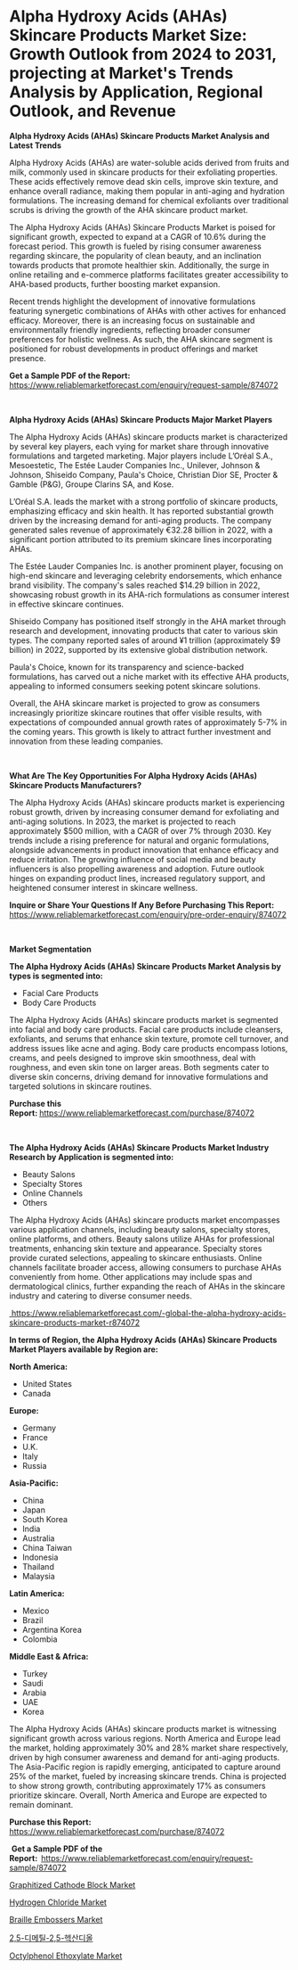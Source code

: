 <p><h1>Alpha Hydroxy Acids (AHAs) Skincare Products Market Size: Growth Outlook from 2024 to 2031, projecting at Market's Trends Analysis by Application, Regional Outlook, and Revenue</h1></p><p><strong>Alpha Hydroxy Acids (AHAs) Skincare Products Market Analysis and Latest Trends</strong></p>
<p><p>Alpha Hydroxy Acids (AHAs) are water-soluble acids derived from fruits and milk, commonly used in skincare products for their exfoliating properties. These acids effectively remove dead skin cells, improve skin texture, and enhance overall radiance, making them popular in anti-aging and hydration formulations. The increasing demand for chemical exfoliants over traditional scrubs is driving the growth of the AHA skincare product market.</p><p>The Alpha Hydroxy Acids (AHAs) Skincare Products Market is poised for significant growth, expected to expand at a CAGR of 10.6% during the forecast period. This growth is fueled by rising consumer awareness regarding skincare, the popularity of clean beauty, and an inclination towards products that promote healthier skin. Additionally, the surge in online retailing and e-commerce platforms facilitates greater accessibility to AHA-based products, further boosting market expansion.</p><p>Recent trends highlight the development of innovative formulations featuring synergetic combinations of AHAs with other actives for enhanced efficacy. Moreover, there is an increasing focus on sustainable and environmentally friendly ingredients, reflecting broader consumer preferences for holistic wellness. As such, the AHA skincare segment is positioned for robust developments in product offerings and market presence.</p></p>
<p><strong>Get a Sample PDF of the Report:&nbsp;</strong> <a href="https://www.reliablemarketforecast.com/enquiry/request-sample/874072">https://www.reliablemarketforecast.com/enquiry/request-sample/874072</a></p>
<p>&nbsp;</p>
<p><strong>Alpha Hydroxy Acids (AHAs) Skincare Products Major Market Players</strong></p>
<p><p>The Alpha Hydroxy Acids (AHAs) skincare products market is characterized by several key players, each vying for market share through innovative formulations and targeted marketing. Major players include L’Oréal S.A., Mesoestetic, The Estée Lauder Companies Inc., Unilever, Johnson & Johnson, Shiseido Company, Paula's Choice, Christian Dior SE, Procter & Gamble (P&G), Groupe Clarins SA, and Kose.</p><p>L’Oréal S.A. leads the market with a strong portfolio of skincare products, emphasizing efficacy and skin health. It has reported substantial growth driven by the increasing demand for anti-aging products. The company generated sales revenue of approximately €32.28 billion in 2022, with a significant portion attributed to its premium skincare lines incorporating AHAs.</p><p>The Estée Lauder Companies Inc. is another prominent player, focusing on high-end skincare and leveraging celebrity endorsements, which enhance brand visibility. The company's sales reached $14.29 billion in 2022, showcasing robust growth in its AHA-rich formulations as consumer interest in effective skincare continues.</p><p>Shiseido Company has positioned itself strongly in the AHA market through research and development, innovating products that cater to various skin types. The company reported sales of around ¥1 trillion (approximately $9 billion) in 2022, supported by its extensive global distribution network.</p><p>Paula's Choice, known for its transparency and science-backed formulations, has carved out a niche market with its effective AHA products, appealing to informed consumers seeking potent skincare solutions.</p><p>Overall, the AHA skincare market is projected to grow as consumers increasingly prioritize skincare routines that offer visible results, with expectations of compounded annual growth rates of approximately 5-7% in the coming years. This growth is likely to attract further investment and innovation from these leading companies.</p></p>
<p>&nbsp;</p>
<p><strong>What Are The Key Opportunities For Alpha Hydroxy Acids (AHAs) Skincare Products Manufacturers?</strong></p>
<p><p>The Alpha Hydroxy Acids (AHAs) skincare products market is experiencing robust growth, driven by increasing consumer demand for exfoliating and anti-aging solutions. In 2023, the market is projected to reach approximately $500 million, with a CAGR of over 7% through 2030. Key trends include a rising preference for natural and organic formulations, alongside advancements in product innovation that enhance efficacy and reduce irritation. The growing influence of social media and beauty influencers is also propelling awareness and adoption. Future outlook hinges on expanding product lines, increased regulatory support, and heightened consumer interest in skincare wellness.</p></p>
<p><strong>Inquire or Share Your Questions If Any Before Purchasing This Report:</strong> <a href="https://www.reliablemarketforecast.com/enquiry/pre-order-enquiry/874072">https://www.reliablemarketforecast.com/enquiry/pre-order-enquiry/874072</a></p>
<p>&nbsp;</p>
<p><strong>Market Segmentation</strong></p>
<p><strong>The Alpha Hydroxy Acids (AHAs) Skincare Products Market Analysis by types is segmented into:</strong></p>
<p><ul><li>Facial Care Products</li><li>Body Care Products</li></ul></p>
<p><p>The Alpha Hydroxy Acids (AHAs) skincare products market is segmented into facial and body care products. Facial care products include cleansers, exfoliants, and serums that enhance skin texture, promote cell turnover, and address issues like acne and aging. Body care products encompass lotions, creams, and peels designed to improve skin smoothness, deal with roughness, and even skin tone on larger areas. Both segments cater to diverse skin concerns, driving demand for innovative formulations and targeted solutions in skincare routines.</p></p>
<p><strong>Purchase this Report:&nbsp;</strong><a href="https://www.reliablemarketforecast.com/purchase/874072">https://www.reliablemarketforecast.com/purchase/874072</a></p>
<p>&nbsp;</p>
<p><strong>The Alpha Hydroxy Acids (AHAs) Skincare Products Market Industry Research by Application is segmented into:</strong></p>
<p><ul><li>Beauty Salons</li><li>Specialty Stores</li><li>Online Channels</li><li>Others</li></ul></p>
<p><p>The Alpha Hydroxy Acids (AHAs) skincare products market encompasses various application channels, including beauty salons, specialty stores, online platforms, and others. Beauty salons utilize AHAs for professional treatments, enhancing skin texture and appearance. Specialty stores provide curated selections, appealing to skincare enthusiasts. Online channels facilitate broader access, allowing consumers to purchase AHAs conveniently from home. Other applications may include spas and dermatological clinics, further expanding the reach of AHAs in the skincare industry and catering to diverse consumer needs.</p></p>
<p><a href="https://www.reliablemarketforecast.com/-global-the-alpha-hydroxy-acids-skincare-products-market-r874072">&nbsp;https://www.reliablemarketforecast.com/-global-the-alpha-hydroxy-acids-skincare-products-market-r874072</a></p>
<p><strong>In terms of Region, the Alpha Hydroxy Acids (AHAs) Skincare Products Market Players available by Region are:</strong></p>
<p>
    <p> <strong> North America: </strong>
        <ul>
            <li>United States</li>
            <li>Canada</li>
        </ul>
        </p> 
    <p> <strong> Europe: </strong>
        <ul>
            <li>Germany</li>
            <li>France</li>
            <li>U.K.</li>
            <li>Italy</li>
            <li>Russia</li>
        </ul>
        </p> 
    <p> <strong> Asia-Pacific: </strong>
        <ul>
            <li>China</li>
            <li>Japan</li>
            <li>South Korea</li>
            <li>India</li>
            <li>Australia</li>
            <li>China Taiwan</li>
            <li>Indonesia</li>
            <li>Thailand</li>
            <li>Malaysia</li>
        </ul>
        </p> 
    <p> <strong> Latin America: </strong>
        <ul>
            <li>Mexico</li>
            <li>Brazil</li>
            <li>Argentina Korea</li>
            <li>Colombia</li>
        </ul>
        </p> 
    <p> <strong> Middle East & Africa: </strong>
        <ul>
            <li>Turkey</li>
            <li>Saudi</li>
            <li>Arabia</li>
            <li>UAE</li>
            <li>Korea</li>
        </ul>
    </p>
    </p>
<p><p>The Alpha Hydroxy Acids (AHAs) skincare products market is witnessing significant growth across various regions. North America and Europe lead the market, holding approximately 30% and 28% market share respectively, driven by high consumer awareness and demand for anti-aging products. The Asia-Pacific region is rapidly emerging, anticipated to capture around 25% of the market, fueled by increasing skincare trends. China is projected to show strong growth, contributing approximately 17% as consumers prioritize skincare. Overall, North America and Europe are expected to remain dominant.</p></p>
<p><strong>Purchase this Report: </strong><a href="https://www.reliablemarketforecast.com/purchase/874072">https://www.reliablemarketforecast.com/purchase/874072</a></p>
<p>&nbsp;<strong>Get a Sample PDF of the Report:&nbsp;&nbsp;</strong><a href="https://www.reliablemarketforecast.com/enquiry/request-sample/874072">https://www.reliablemarketforecast.com/enquiry/request-sample/874072</a></p>
<p><strong></strong></p>
<p><p><a href="https://medium.com/@soloncarter1929/the-market-study-covers-the-graphitized-cathode-block-market-across-various-segments-cf221f33388e">Graphitized Cathode Block Market</a></p><p><a href="https://medium.com/@soloncarter1929/the-global-market-overview-of-the-hydrogen-chloride-market-provides-a-unique-perspective-on-the-ca03ec445840">Hydrogen Chloride Market</a></p><p><a href="https://www.linkedin.com/pulse/booming-braille-embossers-market-sector-analysis-growth-projections-vfpnc?trackingId=WB8%2BfKBaSDyN0r%2Bxk97kBQ%3D%3D">Braille Embossers Market</a></p><p><a href="https://medium.com/@macking460/%EC%84%B8%EA%B3%84-2-5-dimethyl-2-5-hexanediol-market-%EC%9D%80-2024%EC%97%90%EC%84%9C-2031%EB%A1%9C-%EC%97%B0%ED%8F%89%EA%B7%A0-%EC%A6%9D%EA%B0%80%EC%9C%A8%EC%9D%84-%EB%B3%B4%EC%9D%BC-%EA%B2%83%EC%9C%BC%EB%A1%9C-%EC%98%88%EC%83%81%EB%90%A9%EB%8B%88%EB%8B%A4-593ef284a96c">2,5-디메틸-2,5-헥산디올</a></p><p><a href="https://issuu.com/reportprime-2/docs/octylphenol-ethoxylate-market-size-_3b5e8fa0b86eaf">Octylphenol Ethoxylate Market</a></p></p>
